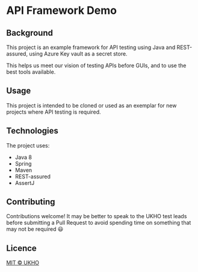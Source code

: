 # API Framework Demo

## Background

This project is an example framework for API testing using Java and REST-assured, using Azure Key vault as a secret store. 

This helps us meet our vision of testing APIs before GUIs, and to use the best tools available.

## Usage

This project is intended to be cloned or used as an exemplar for new projects where API testing is required. 

## Technologies

The project uses:
* Java 8
* Spring
* Maven
* REST-assured
* AssertJ

## Contributing

Contributions welcome! It may be better to speak to the UKHO test leads before submitting a Pull Request to avoid spending time on something that may not be required :smiley:

## Licence
[MIT © UKHO](LICENCE)